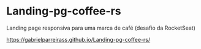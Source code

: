 # Landing-pg-coffee-rs
Landing page responsiva para uma marca de café (desafio da RocketSeat)

 https://gabrielparreirass.github.io/Landing-pg-coffee-rs/

